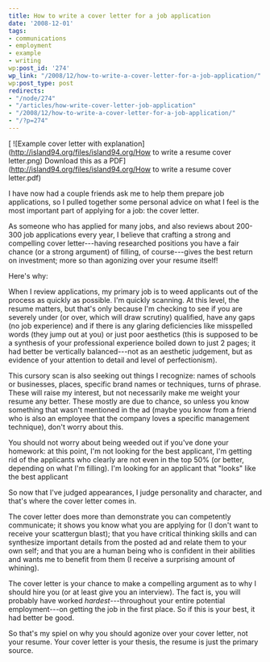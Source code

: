 ```yaml
---
title: How to write a cover letter for a job application
date: '2008-12-01'
tags:
- communications
- employment
- example
- writing
wp:post_id: '274'
wp_link: "/2008/12/how-to-write-a-cover-letter-for-a-job-application/"
wp:post_type: post
redirects:
- "/node/274"
- "/articles/how-write-cover-letter-job-application"
- "/2008/12/how-to-write-a-cover-letter-for-a-job-application/"
- "/?p=274"
---
```


[ ![Example cover letter with explanation](http://island94.org/files/island94.org/How to write a resume cover letter.png)
Download this as a PDF](http://island94.org/files/island94.org/How to write a resume cover letter.pdf)

I have now had a couple friends ask me to help them prepare job applications, so I pulled together some personal advice on what I feel is the most important part of applying for a job: the cover letter.

As someone who has applied for many jobs, and also reviews about 200-300 job applications every year, I believe that crafting a strong and compelling cover letter---having researched positions you have a fair chance (or a strong argument) of filling, of course---gives the best return on investment; more so than agonizing over your resume itself!

Here's why:

When I review applications, my primary job is to weed applicants out of the process as quickly as possible. I'm quickly scanning. At this level, the resume matters, but that's only because I'm checking to see if you are severely under (or over, which will draw scrutiny) qualified, have any gaps (no job experience) and if there is any glaring deficiencies like misspelled words (they jump out at you) or just poor aesthetics (this is supposed to be a synthesis of your professional experience boiled down to just 2 pages; it had better be vertically balanced---not as an aesthetic judgement, but as evidence of your attention to detail and level of perfectionism).

This cursory scan is also seeking out things I recognize: names of schools or businesses, places, specific brand names or techniques, turns of phrase. These will raise my interest, but not necessarily make me weight your resume any better. These mostly are due to chance, so unless you know something that wasn't mentioned in the ad (maybe you know from a friend who is also an employee that the company loves a specific management technique), don't worry about this.

You should not worry about being weeded out if you've done your homework: at this point, I'm not looking for the best applicant, I'm getting rid of the applicants who clearly are not even in the top 50% (or better, depending on what I'm filling). I'm looking for an applicant that "looks" like the best applicant

So now that I've judged appearances, I judge personality and character, and that's where the cover letter comes in.

The cover letter does more than demonstrate you can competently communicate; it shows you know what you are applying for (I don't want to receive your scattergun blast); that you have critical thinking skills and can synthesize important details from the posted ad and relate them to your own self; and that you are a human being who is confident in their abilities and wants me to benefit from them (I receive a surprising amount of whining).

The cover letter is your chance to make a compelling argument as to why I should hire you (or at least give you an interview). The fact is, you will probably have worked _hardest_---throughout your entire potential employment---on getting the job in the first place. So if this is your best, it had better be good.

So that's my spiel on why you should agonize over your cover letter, not your resume. Your cover letter is your thesis, the resume is just the primary source.

